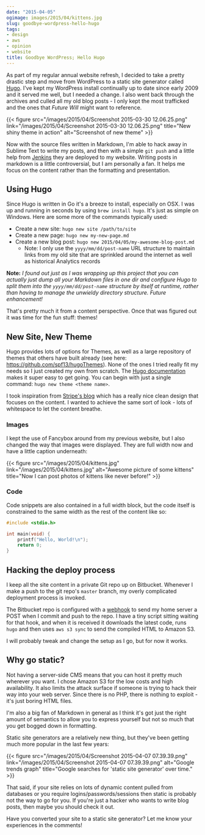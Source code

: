 ```yaml
---
date: "2015-04-05"
ogimage: images/2015/04/kittens.jpg
slug: goodbye-wordpress-hello-hugo
tags:
- design
- aws
- opinion
- website
title: Goodbye WordPress; Hello Hugo
---
```


As part of my regular annual website refresh, I decided to take a pretty drastic step and move from WordPress to a static site generator called [Hugo](http://gohugo.io). I've kept my WordPress install continually up to date since early 2009 and it served me well, but I needed a change. I also went back through the archives and culled all my old blog posts - I only kept the most trafficked and the ones that _Future Will_ might want to reference.<!--more-->

{{< figure src="/images/2015/04/Screenshot 2015-03-30 12.06.25.png" link="/images/2015/04/Screenshot 2015-03-30 12.06.25.png" title="New shiny theme in action" alt="Screenshot of new theme" >}}

Now with the source files written in Markdown, I'm able to hack away in Sublime Text to write my posts, and then with a simple `git push` and a little help from [Jenkins](https://jenkins-ci.org) they are deployed to my website. Writing posts in markdown is a little controversial, but I am personally a fan. It helps me focus on the content rather than the formatting and presentation.

## Using Hugo
Since Hugo is written in Go it's a breeze to install, especially on OSX. I was up and running in seconds by using `brew install hugo`. It's just as simple on Windows. Here are some more of the commands typically used:

* Create a new site: `hugo new site /path/to/site`
* Create a new page: `hugo new my-new-page.md`
* Create a new blog post: `hugo new 2015/04/05/my-awesome-blog-post.md`
	* Note: I only use the `yyyy/mm/dd/post-name` URL structure to maintain links from my old site that are sprinkled around the internet as well as historical Analytics records

**Note:** _I found out just as I was wrapping up this project that you can actually just dump all your Markdown files in one dir and configure Hugo to split them into the `yyyy/mm/dd/post-name` structure by itself at runtime, rather than having to manage the unwieldy directory structure. Future enhancement!_

That's pretty much it from a content perspective. Once that was figured out it was time for the fun stuff: themes!

## New Site, New Theme
Hugo provides lots of options for Themes, as well as a large repository of themes that others have built already (see here: https://github.com/spf13/hugoThemes). None of the ones I tried really fit my needs so I just created my own from scratch. The [Hugo documentation](http://gohugo.io/templates/overview/) makes it super easy to get going. You can begin with just a single command: `hugo new theme <theme name>`.

I took inspiration from [Stripe's blog](https://stripe.com/blog) which has a really nice clean design that focuses on the content. I wanted to achieve the same sort of look - lots of whitespace to let the content breathe.

### Images
I kept the use of Fancybox around from my previous website, but I also changed the way that images were displayed. They are full width now and have a little caption underneath:

{{< figure src="/images/2015/04/kittens.jpg" link="/images/2015/04/kittens.jpg" alt="Awesome picture of some kittens" title="Now I can post photos of kittens like never before!" >}}

### Code
Code snippets are also contained in a full width block, but the code itself is constrained to the same width as the rest of the content like so:

```c
#include <stdio.h>

int main(void) {
	printf("Hello, World!\n");
	return 0;
}
```

## Hacking the deploy process
I keep all the site content in a private Git repo up on Bitbucket. Whenever I make a push to the git repo's `master` branch, my overly complicated deployment process is invoked.

The Bitbucket repo is configured with a [webhook](https://confluence.atlassian.com/display/BITBUCKET/Manage+Webhooks) to send my home server a POST when I commit and push to the repo. I have a tiny script sitting waiting for that hook, and when it is received it downloads the latest code, runs `hugo` and then uses `aws s3 sync` to send the compiled HTML to Amazon S3.

I will probably tweak and change the setup as I go, but for now it works.

## Why go static?
Not having a server-side CMS means that you can host it pretty much wherever you want. I chose Amazon S3 for the low costs and high availability. It also limits the attack surface if someone is trying to hack their way into your web server. Since there is no PHP, there is nothing to exploit - it's just boring HTML files.

I'm also a big fan of Markdown in general as I think it's got just the right amount of semantics to allow you to express yourself but not so much that you get bogged down in formatting.

Static site generators are a relatively new thing, but they've been getting much more popular in the last few years:

{{< figure src="/images/2015/04/Screenshot 2015-04-07 07.39.39.png" link="/images/2015/04/Screenshot 2015-04-07 07.39.39.png" alt="Google trends graph" title="Google searches for 'static site generator' over time." >}}

That said, if your site relies on lots of dynamic content pulled from databases or you require logins/passwords/sessions then static is probably not the way to go for you. If you're just a hacker who wants to write blog posts, then maybe you should check it out.

Have you converted your site to a static site generator? Let me know your experiences in the comments!
